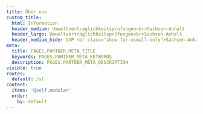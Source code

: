 ```yaml
---
title: Über uns
custom_title:
  html: Information
  header_medium: Umweltverträglichkeitsprüfungen<br>Sachsen-Anhalt
  header_large: Umweltverträglichkeitsprüfungen<br>Sachsen-Anhalt
  header_medium_hide: UVP <br class="show-for-xsmall-only">Sachsen-Anhalt
meta:
  title: PAGES.PARTNER_META_TITLE
  keywords: PAGES.PARTNER_META_KEYWORDS
  description: PAGES.PARTNER_META_DESCRIPTION
visible: true
routes:
  default: /st
content:
  items: '@self.modular'
  order:
    by: default
---
```

